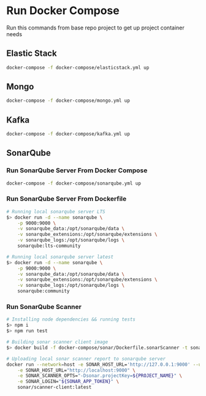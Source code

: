 # Run Docker Compose

Run this commands from base repo project to get up project container needs

## Elastic Stack

```bash
docker-compose -f docker-compose/elasticstack.yml up
```

## Mongo

```bash
docker-compose -f docker-compose/mongo.yml up
```

## Kafka

```bash
docker-compose -f docker-compose/kafka.yml up
```

## SonarQube

### Run SonarQube Server From Docker Compose

```bash
docker-compose -f docker-compose/sonarqube.yml up
```

### Run SonarQube Server From Dockerfile

```bash
# Running local sonarqube server LTS
$> docker run -d --name sonarqube \
    -p 9000:9000 \
    -v sonarqube_data:/opt/sonarqube/data \
    -v sonarqube_extensions:/opt/sonarqube/extensions \
    -v sonarqube_logs:/opt/sonarqube/logs \
    sonarqube:lts-community

# Running local sonarqube server latest
$> docker run -d --name sonarqube \
    -p 9000:9000 \
    -v sonarqube_data:/opt/sonarqube/data \
    -v sonarqube_extensions:/opt/sonarqube/extensions \
    -v sonarqube_logs:/opt/sonarqube/logs \
    sonarqube:community
```

### Run SonarQube Scanner

```bash
# Installing node dependencies && running tests
$> npm i
$> npm run test

# Building sonar scanner client image
$> docker build -f docker-compose/sonar/Dockerfile.sonarScanner -t sonar/scanner-client:latest .

# Uploading local sonar scanner report to sonarqube server
docker run --network=host -e SONAR_HOST_URL='http://127.0.0.1:9000' --user="$(id -u):$(id -g)" -v "$PWD:/src" \
    -e SONAR_HOST_URL="http://localhost:9000" \
    -e SONAR_SCANNER_OPTS="-Dsonar.projectKey=${PROJECT_NAME}" \
    -e SONAR_LOGIN="${SONAR_APP_TOKEN}" \
    sonar/scanner-client:latest
```